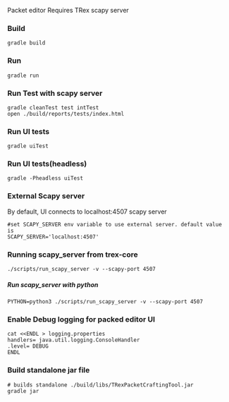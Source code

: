 Packet editor
Requires TRex scapy server

### Build
    gradle build

### Run
    gradle run

### Run Test with scapy server
    gradle cleanTest test intTest
    open ./build/reports/tests/index.html

### Run UI tests
    gradle uiTest

### Run UI tests(headless)
    gradle -Pheadless uiTest

### External Scapy server
By default, UI connects to localhost:4507 scapy server
```
#set SCAPY_SERVER env variable to use external server. default value is
SCAPY_SERVER='localhost:4507'
```

### Running scapy_server from trex-core
`./scripts/run_scapy_server -v --scapy-port 4507`

##### Run scapy_server with python
`PYTHON=python3 ./scripts/run_scapy_server -v --scapy-port 4507`

### Enable Debug logging for packed editor UI
```
cat <<ENDL > logging.properties
handlers= java.util.logging.ConsoleHandler
.level= DEBUG
ENDL
```

### Build standalone jar file
    # builds standalone ./build/libs/TRexPacketCraftingTool.jar
    gradle jar

